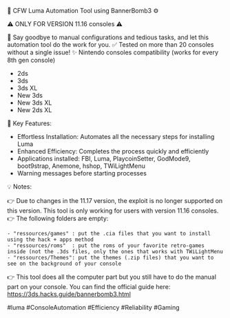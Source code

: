 🔧 CFW Luma Automation Tool using BannerBomb3 ⚙️

⚠️ ONLY FOR VERSION 11.16 consoles ⚠️

🤖 Say goodbye to manual configurations and tedious tasks, and let this automation tool do the work for you.
✅ Tested on more than 20 consoles without a single issue!
✨ Nintendo consoles compatibility (works for every 8th gen console)
  * 2ds
  * 3ds
  * 3ds XL
  * New 3ds
  * New 3ds XL
  * New 2ds XL

🚀 Key Features:
  - Effortless Installation: Automates all the necessary steps for installing Luma
  - Enhanced Efficiency: Completes the process quickly and efficiently
  - Applications installed: FBI, Luma, PlaycoinSetter, GodMode9, boot9strap, Anemone, hshop, TWiLightMenu
  - Warning messages before starting processes

💡 Notes:

  👉 Due to changes in the 11.17 version, the exploit is no longer supported on this version. This tool is only working for users with version 11.16 consoles.  
  👉 The following folders are empty:
  
    - "ressources/games" : put the .cia files that you want to install using the hack + apps method
    - "ressources/roms"  : put the roms of your favorite retro-games inside (not the .3ds files, only the ones that works with TWiLightMenu
    - "ressources/Themes": put the themes (.zip files) that you want to see on the background of your console
    
  👉 This tool does all the computer part but you still have to do the manual part on your console. You can find the official guide here: https://3ds.hacks.guide/bannerbomb3.html



#luma #ConsoleAutomation #Efficiency #Reliability #Gaming

